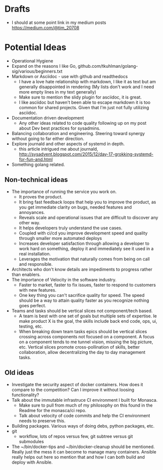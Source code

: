 # Drafts
- I should at some point link in my medium posts https://medium.com/@tim_20708

# Potential Ideas
- Operational Hygiene
- Expand on the reasons I like Go, github.com/tkuhlman/golang-sig/various/beginners.txt
- Markdown or Asciidoc - use with github and readthedocs
  - I have a love hate relationship with markdown, I like it as text but am generally disappointed in rendering (My lists don't work and I need more empty
    lines in my text generally)
  - Make sure to mention the slidy plugin for asciidoc, it is great.
  - I like asciidoc but haven't been able to escape markdown it is too common for shared projects. Given that I'm just not fully utilizing asciidoc.
- Documentation driven development
  - Any other ideas related to code quality following up on my post about Dev best practices for
    sysadmins.
- Balancing collaboration and engineering. Steering toward synergy without going to far either direction.
- Explore journald and other aspects of systemd in depth.
  - this article intrigued me about journald, http://sysadvent.blogspot.com/2015/12/day-17-grokking-systemd-for-fun-and.html
- Something golang related.

## Non-technical ideas
- The importance of running the service you work on.
  - It proves the product.
  - It bring fast feedback loops that help you to improve the product, as you get immediate clarity on bugs, needed features and annoyances.
  - Reveals scale and operational issues that are difficult to discover any other way.
  - It helps developers truly understand the use cases.
  - Coupled with ci/cd you improve development speed and quality through smaller more automated deploys
  - Increases developer satisfaction through allowing a developer to work hard on something, deploy it and immediately see it used in
    a real installation.
  - Leverages the motivation that naturally comes from being on call and responsible.
- Architects who don't know details are impediments to progress rather than enablers.
- The importance of Velocity in the software industry.
  - Faster to market, faster to fix issues, faster to respond to customers with new features.
  - One key thing you can't sacrifice quality for speed. The speed should be a way to attain quality faster as you recognize nothing goes perfect.
- Teams and tasks should be vertical slices not component/tech based.
  - A team is best with one set of goals but multiple sets of expertise. Ie make product X is the goal, the skills include back end code, ops, ui,
    testing, etc.
  - When breaking down team tasks epics should be vertical slices crossing across components not focused on a component. A focus on a component
    tends to me tunnel vision, missing the big picture, etc. Vertical slices promote cross-pollination of skills, better collaboration, allow
    decentralizing the day to day management tasks.

## Old ideas
- Investigate the security aspect of docker containers. How does it compare to the competition?
  Can I improve it without loosing functionality?
- Talk about the immutable infrastruce CI environment I built for Monasca.
  - Make sure to pull from much of my philosophy on this found in the Readme for the monasca/ci repo.
  - Talk about velocity of code commits and help the CI environment needs to preserve this.
- Building packages. Various ways of doing debs, python packages, etc.
- git
  - workflow, lots of repos versus few, git subtree versus git submodules
- The ~/bin/docker-tips and ~/bin/docker-cleanup should be mentioned. Really just the mess it can become to manage many containers. Ansible really helps out here so mention that and how I can both build and deploy with Ansible.
